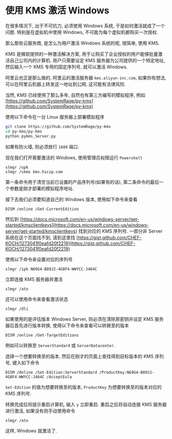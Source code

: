 # 使用 KMS 激活 Windows

在很多情况下, 出于不可抗力, 必须使用 Windows 系统, 于是如何激活就成了一个问题. 特别是在虚拟机中使用 Windows, 不可能为每个虚拟机都购买一次授权.

那么那些云服务商, 是怎么为用户激活 Windows 系统的呢, 很简单, 使用 KMS.

KMS 是微软提供的一种激活解决方案, 用于让购买了企业授权的用户能够批量激活自己公司内的计算机. 用户只需要设定 KMS 服务器为公司提供的一个特定地址, 然后输入一个 KMS 专用的固定序列号, 就可以激活 Windows.

阿里云也正是那么做的, 阿里云的激活服务器 `kms.aliyun-inc.com`, 如果你有想法, 可以在阿里云机器上转发这一地址到公网, 这可能有法律风险.

当然, KMS 已经使用了那么多年, 自然也有第三方编写的模拟程序, 例如 [https://github.com/SystemRage/py-kms](https://github.com/SystemRage/py-kms)

使用以下命令在一台 Linux 服务器上部署模拟程序

```bash
git clone https://github.com/SystemRage/py-kms
cd py-kms/py-kms
python pykms_Server.py
```

如果有防火墙, 则必须放行 `1688` 端口.

现在我们打开需要激活的 Windows, 使用管理员权限运行 `Powershell`

```text
slmgr /upk
slmgr /skms kms.hiczp.com
```

第一条命令用于清空当前已设置的产品序列号\(如果有的话\), 第二条命令的最后一个参数是刚才部署的模拟程序地址.

接下去我们必须要知道自己的 Windows 版本, 使用如下命令来查看

```text
DISM /online /Get-CurrentEdition
```

然后到 [https://docs.microsoft.com/en-us/windows-server/get-started/kmsclientkeys](https://docs.microsoft.com/en-us/windows-server/get-started/kmsclientkeys) 找到对应的 KMS 序列号. 一部分非 Server 系统在这个页面找不到, 请到这里找 [https://gist.github.com/CHEF-KOCH/1273041f0eafd20f2219](https://gist.github.com/CHEF-KOCH/1273041f0eafd20f2219)

使用以下命令来设置对应的序列号

```text
slmgr /ipk N69G4-B89J2-4G8F4-WWYCC-J464C
```

立即连接 KMS 服务器并激活

```text
slmgr /ato
```

还可以使用命令来查看激活状态

```text
slmgr /dli
```

如果使用的是评估版本 Windows Server, 则必须在清除原密钥并设定 KMS 服务器后首先进行版本转换, 使用以下命令来查看可以转换至的版本

```text
DISM /online /Get-TargetEditions
```

例如可以转换至 `ServerStandard` 或 `ServerDatacenter`.

选择一个想要转换至的版本, 然后在刚才的页面上查找得到目标版本的 KMS 序列号, 键入如下命令

```text
DISM /Online /Set-Edition:ServerStandard /ProductKey:N69G4-B89J2-4G8F4-WWYCC-J464C /AcceptEula
```

`Set-Edition` 的值为想要转换至的版本, `ProductKey` 为想要转换至的版本对应的 KMS 序列号.

转换完成后将提示重启计算机, 输入 `y` 立即重启. 重启之后将自动连接 KMS 服务器进行激活, 如果没有则手动使用命令

```text
slmgr /ato
```

这样, Windows 就激活了.

